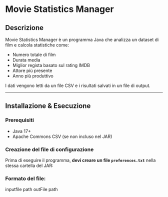 # Movie Statistics Manager

##  Descrizione
Movie Statistics Manager è un programma Java che analizza un dataset di film e calcola statistiche come:  
- Numero totale di film  
- Durata media  
- Miglior regista basato sul rating IMDB  
- Attore più presente  
- Anno più produttivo  

I dati vengono letti da un file CSV e i risultati salvati in un file di output.

---

## Installazione & Esecuzione  

###  Prerequisiti
- Java 17+  
- Apache Commons CSV (se non incluso nel JAR)  

###  Creazione del file di configurazione
Prima di eseguire il programma, **devi creare un file `preferences.txt`** nella stessa cartella del JAR:  

 ### Formato del file:
   inputfile path
   outFile path
